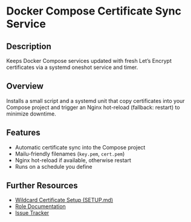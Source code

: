 # Docker Compose Certificate Sync Service

## Description
Keeps Docker Compose services updated with fresh Let’s Encrypt certificates via a systemd oneshot service and timer.

## Overview
Installs a small script and a systemd unit that copy certificates into your Compose project and trigger an Nginx hot-reload (fallback: restart) to minimize downtime.

## Features
- Automatic certificate sync into the Compose project
- Mailu-friendly filenames (`key.pem`, `cert.pem`)
- Nginx hot-reload if available, otherwise restart
- Runs on a schedule you define

## Further Resources
- [Wildcard Certificate Setup (SETUP.md)](./SETUP.md)
- [Role Documentation](https://s.infinito.nexus/code/tree/main/roles/sys-ctl-mtn-cert-deploy)
- [Issue Tracker](https://s.infinito.nexus/issues)

